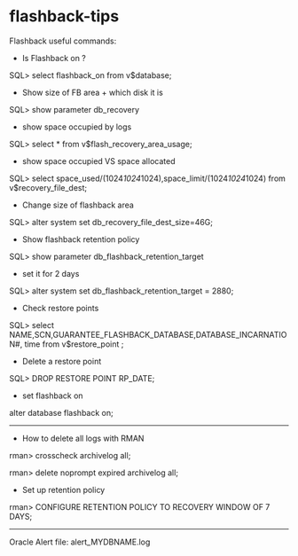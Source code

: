 flashback-tips
==============

Flashback useful commands:

* Is Flashback on ?

SQL> select flashback_on from v$database;

* Show size of FB area + which disk it is

SQL> show parameter db_recovery

* show space occupied by logs

SQL> select * from v$flash_recovery_area_usage;

* show space occupied VS space allocated

SQL> select space_used/(1024*1024*1024),space_limit/(1024*1024*1024) from v$recovery_file_dest;

* Change size of flashback area

SQL> alter system set db_recovery_file_dest_size=46G;

* Show flashback retention policy

SQL> show parameter db_flashback_retention_target

* set it for 2 days

SQL> alter system set db_flashback_retention_target = 2880; 

* Check restore points

SQL> select NAME,SCN,GUARANTEE_FLASHBACK_DATABASE,DATABASE_INCARNATION#, time from v$restore_point ;

* Delete a restore point

SQL> DROP RESTORE POINT RP_DATE;

* set flashback on

alter database flashback on;

---

* How to delete all logs with RMAN

rman> crosscheck archivelog all;

rman> delete noprompt expired archivelog all;

* Set up retention policy 

rman> CONFIGURE RETENTION POLICY TO RECOVERY WINDOW OF 7 DAYS;

---

Oracle Alert file: alert_MYDBNAME.log

